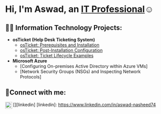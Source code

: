 <h1>Hi, I'm Aswad, an <a href="https://www.linkedin.com/in/aswad-nasheed74">IT Professional</a>☺</h1>

<h2>👨‍💻 Information Technology Projects:</h2>

- <b>osTicket (Help Desk Ticketing System)</b>
  - [osTicket: Prerequisites and Installation](https://github.com/anasheedct/osticket-prereqs)
  - [osTicket: Post-Installation Configuration](https://github.com/anasheedct/post-install-config)
  - [osTicket: Ticket Lifecycle Examples](https://github.com/anasheedct/ticket-lifecycle)
- <b>Microsoft Azure</b>
  - [Configuring On-premises Active Directory within Azure VMs]
  - [Network Security Groups (NSGs) and Inspecting Network Protocols]

<h2>🤳Connect with me:</h2>


[<img align="left" alt="Josh | LinkedIn" width="22px" src="https://cdn.jsdelivr.net/npm/simple-icons@v3/icons/linkedin.svg" />][linkedin]
[linkedin]: https://www.linkedin.com/in/aswad-nasheed74
